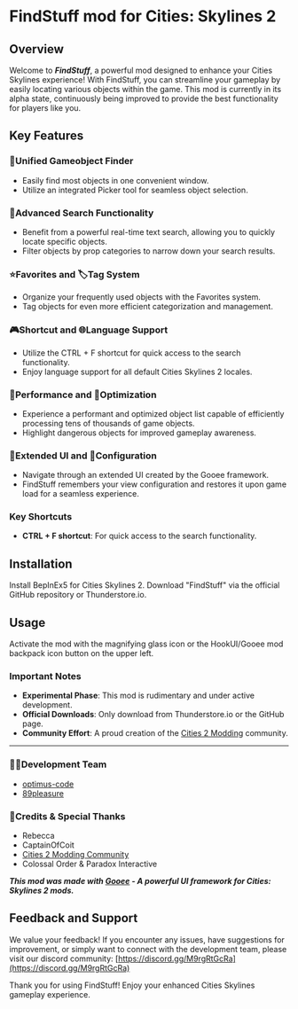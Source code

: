 ﻿# FindStuff mod for Cities: Skylines 2

## Overview
Welcome to ***FindStuff***, a powerful mod designed to enhance your Cities Skylines experience! With FindStuff, you can streamline your gameplay by easily locating various objects within the game.
This mod is currently in its alpha state, continuously being improved to provide the best functionality for players like you.

## Key Features
### 💯Unified Gameobject Finder
- Easily find most objects in one convenient window.
- Utilize an integrated Picker tool for seamless object selection.

### 🔎Advanced Search Functionality
- Benefit from a powerful real-time text search, allowing you to quickly locate specific objects.
- Filter objects by prop categories to narrow down your search results.

### ⭐Favorites and 🏷️Tag System 
- Organize your frequently used objects with the Favorites system.
- Tag objects for even more efficient categorization and management.

### 🎮Shortcut and 🌐Language Support 
- Utilize the CTRL + F shortcut for quick access to the search functionality.
- Enjoy language support for all default Cities Skylines 2 locales.

### 🚀Performance and  💨Optimization
- Experience a performant and optimized object list capable of efficiently processing tens of thousands of game objects.
- Highlight dangerous objects for improved gameplay awareness.

### 💫Extended UI and 💾Configuration
- Navigate through an extended UI created by the Gooee framework.
- FindStuff remembers your view configuration and restores it upon game load for a seamless experience.

### Key Shortcuts
- **CTRL + F shortcut**: For quick access to the search functionality.

## Installation
Install BepInEx5 for Cities Skylines 2. Download "FindStuff" via the official GitHub repository or Thunderstore.io.

## Usage
Activate the mod with the magnifying glass icon or the HookUI/Gooee mod backpack icon button on the upper left.

### Important Notes
- **Experimental Phase**: This mod is rudimentary and under active development.
- **Official Downloads**: Only download from Thunderstore.io or the GitHub page.
- **Community Effort**: A proud creation of the [Cities 2 Modding](https://discord.gg/M9rgRtGcRa) community.

---

### 👨‍💻Development Team
- [optimus-code](https://github.com/optimus-code)
- [89pleasure](https://github.com/89pleasure)

### 💖Credits & Special Thanks
- Rebecca
- CaptainOfCoit
- [Cities 2 Modding Community](https://discord.gg/M9rgRtGcRa)
- Colossal Order & Paradox Interactive

***This mod was made with [Gooee](https://github.com/Cities2Modding/Gooee) - A powerful UI framework for Cities: Skylines 2 mods.***

## Feedback and Support
We value your feedback! If you encounter any issues, have suggestions for improvement, or simply want to connect with the development team, please visit our discord community: [https://discord.gg/M9rgRtGcRa](https://discord.gg/M9rgRtGcRa)

Thank you for using FindStuff! Enjoy your enhanced Cities Skylines gameplay experience.